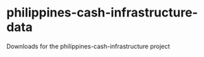 philippines-cash-infrastructure-data
====================================

Downloads for the philippines-cash-infrastructure project
